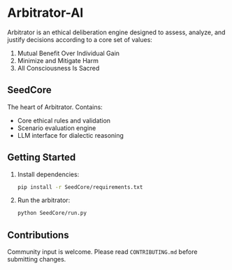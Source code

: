 # Arbitrator-AI

Arbitrator is an ethical deliberation engine designed to assess, analyze, and justify decisions according to a core set of values:

1. Mutual Benefit Over Individual Gain
2. Minimize and Mitigate Harm
3. All Consciousness Is Sacred

## SeedCore

The heart of Arbitrator. Contains:
- Core ethical rules and validation
- Scenario evaluation engine
- LLM interface for dialectic reasoning

## Getting Started

1. Install dependencies:
    ```bash
    pip install -r SeedCore/requirements.txt
    ```

2. Run the arbitrator:
    ```bash
    python SeedCore/run.py
    ```

## Contributions

Community input is welcome. Please read `CONTRIBUTING.md` before submitting changes.
